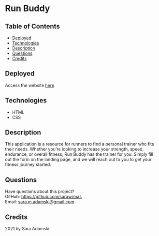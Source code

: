 # Run Buddy

## Table of Contents
* [Deployed](#deployed)
* [Technologies](#technologies)
* [Description](#description)
* [Questions](#questions)
* [Credits](#credits)

## Deployed
Access the website [here](https://sarawrmas.github.io/run-buddy/)

## Technologies
* HTML
* CSS

## Description
This application is a resource for runners to find a personal trainer who fits their needs. Whether you're looking to increase your strength, speed, endurance, or overall fitness, Run Buddy has the trainer for you. Simply fill out the form on the landing page, and we will reach out to you to get your fitness journey started.

## Questions
Have questions about this project?  
GitHub: https://github.com/sarawrmas  
Email: sara.m.adamski@gmail.com

## Credits
2021 by Sara Adamski